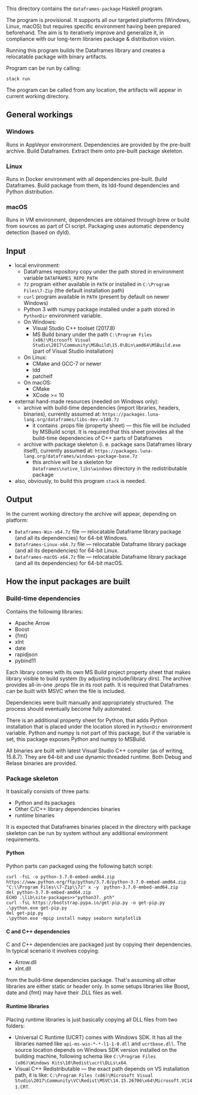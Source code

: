 This directory contains the `dataframes-package` Haskell program.

The program is provisional. It supports all our targeted platforms (Windows, Linux, macOS) but requires specific environment having been prepared beforehand.  The aim is to iteratively improve and generalize it, in compliance with our long-term libraries package & distribution vision.

Running this program builds the Dataframes library and creates a relocatable package with binary artifacts.

Program can be run by calling:
```
stack run
```

The program can be called from any location, the artifacts will appear in current working directory.

## General workings
### Windows
Runs in AppVeyor environment. Dependencies are provided by the pre-built archive. Build Dataframes. Extract them onto pre-built package skeleton.

### Linux
Runs in Docker environment with all dependencies pre-built. Build Dataframes. Build package from them, its ldd-found dependencies and Python distribution.

### macOS
Runs in VM environment, dependencies are obtained through brew or build from sources as part of CI script. Packaging uses automatic dependency detection (based on dyld).

## Input
* local environment:
  * Dataframes repository copy under the path stored in environment variable `DATAFRAMES_REPO_PATH`
  * `7z` program either available in `PATH` or installed in `C:\Program Files\7-Zip` (the default installation path)
  * `curl` program available in `PATH` (present by default on newer Windows)
  * Python 3 with numpy package installed under a path stored in `PythonDir` environment variable.
  * On Windows:
    * Visual Studio C++ toolset (2017.8)
    * MS Build binary under the path `C:\Program Files (x86)\Microsoft Visual Studio\2017\Community\MSBuild\15.0\Bin\amd64\MSBuild.exe` (part of Visual Studio installation)
  * On Linux:
    * CMake and GCC-7 or newer
    * ldd
    * patchelf
  * On macOS:
    * CMake
    * XCode >= 10
* external hand-made resources (needed on Windows only):
  * archive with build-time dependencies (import libraries, headers, binaries), currently assumed at: `https://packages.luna-lang.org/dataframes/libs-dev-v140.7z`
    * it contains .props file (property sheet) — this file will be included by MSBuild script. It is required that this sheet provides all the build-time dependencies of C++ parts of Dataframes
  * archive with package skeleton (i. e. package sans Dataframes library itself), currently assumed at: `https://packages.luna-lang.org/dataframes/windows-package-base.7z`
    * this archive will be a skeleton for `Dataframes\native_libs\windows` directory in the redistributable package
* also, obviously, to build this program `stack` is needed.

## Output
In the current working directory the archive will appear, depending on platform:
* `Dataframes-Win-x64.7z` file — relocatable Dataframe library package (and all its dependencies) for 64-bit Windows.
* `Dataframes-Linux-x64.7z` file — relocatable Dataframe library package (and all its dependencies) for 64-bit Linux.
* `Dataframes-macOS-x64.7z` file — relocatable Dataframe library package (and all its dependencies) for 64-bit macOS.

## How the input packages are built
### Build-time dependencies
Contains the following libraries:
* Apache Arrow
* Boost
* {fmt}
* xlnt
* date
* rapidjson
* pybind11

Each library comes with its own MS Build project property sheet that makes library visible to build system (by adjusting include/library dirs). The archive provides all-in-one .props file in its root path. It is required that Dataframes can be built with MSVC when the file is included.

Dependencies were built manually and appropriately structured. The process should eventually become fully automated.

There is an additional property sheet for Python, that adds Python installation that is placed under the location stored in `PythonDir` environment variable. Python and numpy is not part of this package, but if the variable is set, this package exposes Python and numpy to MSBuild.

All binaries are built with latest Visual Studio C++ compiler (as of writing, 15.8.7). They are 64-bit and use dynamic threaded runtime. Both Debug and Relase binaries are provided.

### Package skeleton
It basically consists of three parts:
* Python and its packages
* Other C/C++ library dependencies binaries
* runtime binaries

It is expected that Dataframes binaries placed in the directory with package skeleton can be run by system without any additional environment requirements.

#### Python
Python parts can packaged using the following batch script:
```
curl -fsL -o python-3.7.0-embed-amd64.zip https://www.python.org/ftp/python/3.7.0/python-3.7.0-embed-amd64.zip
"C:\\Program Files\\7-Zip\\7z" x -y  python-3.7.0-embed-amd64.zip
del python-3.7.0-embed-amd64.zip
ECHO .\lib\site-packages>>"python37._pth"
curl -fsL https://bootstrap.pypa.io/get-pip.py -o get-pip.py
.\python.exe get-pip.py
del get-pip.py
.\python.exe -mpip install numpy seaborn matplotlib
```

#### C and C++ dependencies
C and C++ dependencies are packaged just by copying their dependencies. In typical scenario it involves copying:
* Arrow.dll
* xlnt.dll

from the build-time dependencies package. That's assuming all other libraries are either static or header only. In some setups libraries like Boost, date and {fmt} may have their .DLL files as well.

#### Runtime libraries
Placing runtime libraries is just basically copying all DLL files from two folders:
* Universal C Runtime (UCRT) comes with Windows SDK. It has all the libraries named like `api-ms-win-*-*-l1-1-0.dll` and `ucrtbase.dll`. The source location depends on Windows SDK version installed on the building machine, following schema like `C:\Program Files (x86)\Windows Kits\10\Redist\ucrt\DLLs\x64`.
* Visual C++ Redistributable — the exact path depends on VS installation path, it is like: `C:\Program Files (x86)\Microsoft Visual Studio\2017\Community\VC\Redist\MSVC\14.15.26706\x64\Microsoft.VC141.CRT`.